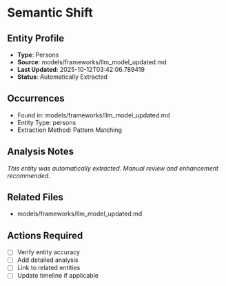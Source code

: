 # Semantic Shift

## Entity Profile
- **Type**: Persons
- **Source**: models/frameworks/llm_model_updated.md
- **Last Updated**: 2025-10-12T03:42:06.789419
- **Status**: Automatically Extracted

## Occurrences
- Found in: models/frameworks/llm_model_updated.md
- Entity Type: persons
- Extraction Method: Pattern Matching

## Analysis Notes
*This entity was automatically extracted. Manual review and enhancement recommended.*

## Related Files
- models/frameworks/llm_model_updated.md

## Actions Required
- [ ] Verify entity accuracy
- [ ] Add detailed analysis
- [ ] Link to related entities
- [ ] Update timeline if applicable
